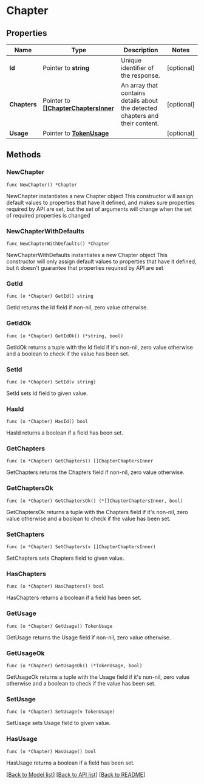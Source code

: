 # Chapter

## Properties

Name | Type | Description | Notes
------------ | ------------- | ------------- | -------------
**Id** | Pointer to **string** | Unique identifier of the response.  | [optional] 
**Chapters** | Pointer to [**[]ChapterChaptersInner**](ChapterChaptersInner.md) | An array that contains details about the detected chapters and their content.  | [optional] 
**Usage** | Pointer to [**TokenUsage**](TokenUsage.md) |  | [optional] 

## Methods

### NewChapter

`func NewChapter() *Chapter`

NewChapter instantiates a new Chapter object
This constructor will assign default values to properties that have it defined,
and makes sure properties required by API are set, but the set of arguments
will change when the set of required properties is changed

### NewChapterWithDefaults

`func NewChapterWithDefaults() *Chapter`

NewChapterWithDefaults instantiates a new Chapter object
This constructor will only assign default values to properties that have it defined,
but it doesn't guarantee that properties required by API are set

### GetId

`func (o *Chapter) GetId() string`

GetId returns the Id field if non-nil, zero value otherwise.

### GetIdOk

`func (o *Chapter) GetIdOk() (*string, bool)`

GetIdOk returns a tuple with the Id field if it's non-nil, zero value otherwise
and a boolean to check if the value has been set.

### SetId

`func (o *Chapter) SetId(v string)`

SetId sets Id field to given value.

### HasId

`func (o *Chapter) HasId() bool`

HasId returns a boolean if a field has been set.

### GetChapters

`func (o *Chapter) GetChapters() []ChapterChaptersInner`

GetChapters returns the Chapters field if non-nil, zero value otherwise.

### GetChaptersOk

`func (o *Chapter) GetChaptersOk() (*[]ChapterChaptersInner, bool)`

GetChaptersOk returns a tuple with the Chapters field if it's non-nil, zero value otherwise
and a boolean to check if the value has been set.

### SetChapters

`func (o *Chapter) SetChapters(v []ChapterChaptersInner)`

SetChapters sets Chapters field to given value.

### HasChapters

`func (o *Chapter) HasChapters() bool`

HasChapters returns a boolean if a field has been set.

### GetUsage

`func (o *Chapter) GetUsage() TokenUsage`

GetUsage returns the Usage field if non-nil, zero value otherwise.

### GetUsageOk

`func (o *Chapter) GetUsageOk() (*TokenUsage, bool)`

GetUsageOk returns a tuple with the Usage field if it's non-nil, zero value otherwise
and a boolean to check if the value has been set.

### SetUsage

`func (o *Chapter) SetUsage(v TokenUsage)`

SetUsage sets Usage field to given value.

### HasUsage

`func (o *Chapter) HasUsage() bool`

HasUsage returns a boolean if a field has been set.


[[Back to Model list]](../README.md#documentation-for-models) [[Back to API list]](../README.md#documentation-for-api-endpoints) [[Back to README]](../README.md)


